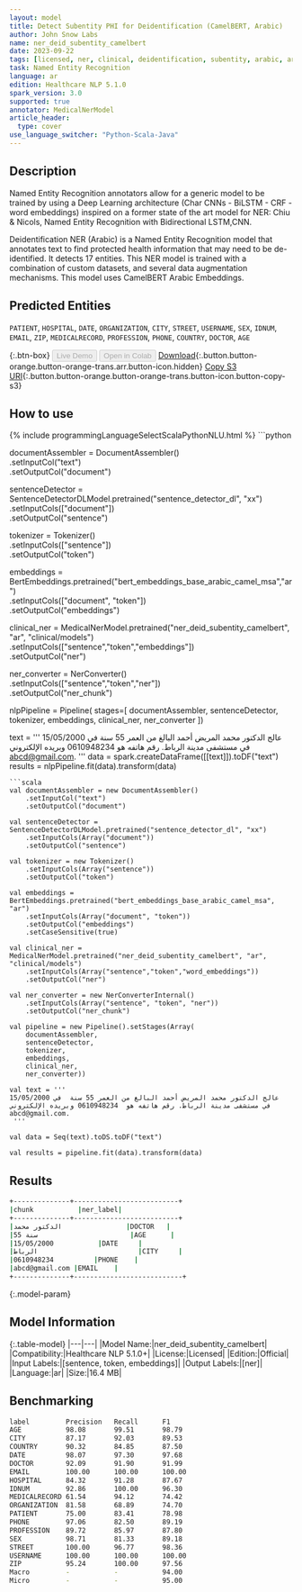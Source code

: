 ```yaml
---
layout: model
title: Detect Subentity PHI for Deidentification (CamelBERT, Arabic)
author: John Snow Labs
name: ner_deid_subentity_camelbert
date: 2023-09-22
tags: [licensed, ner, clinical, deidentification, subentity, arabic, ar, camelbert, bert]
task: Named Entity Recognition
language: ar
edition: Healthcare NLP 5.1.0
spark_version: 3.0
supported: true
annotator: MedicalNerModel
article_header:
  type: cover
use_language_switcher: "Python-Scala-Java"
---
```


## Description

Named Entity Recognition annotators allow for a generic model to be trained by using a Deep Learning architecture (Char CNNs - BiLSTM - CRF - word embeddings) inspired on a former state of the art model for NER: Chiu & Nicols, Named Entity Recognition with Bidirectional LSTM,CNN.

Deidentification NER (Arabic) is a Named Entity Recognition model that annotates text to find protected health information that may need to be de-identified. It detects 17 entities. This NER model is trained with a combination of custom datasets, and several data augmentation mechanisms. This model uses CamelBERT Arabic Embeddings.

## Predicted Entities

`PATIENT`, `HOSPITAL`, `DATE`, `ORGANIZATION`, `CITY`, `STREET`, `USERNAME`, `SEX`, `IDNUM`, `EMAIL`, `ZIP`, `MEDICALRECORD`, `PROFESSION`, `PHONE`, `COUNTRY`, `DOCTOR`, `AGE`

{:.btn-box}
<button class="button button-orange" disabled>Live Demo</button>
<button class="button button-orange" disabled>Open in Colab</button>
[Download](https://s3.amazonaws.com/auxdata.johnsnowlabs.com/clinical/models/ner_deid_subentity_camelbert_ar_5.1.0_3.0_1695388128741.zip){:.button.button-orange.button-orange-trans.arr.button-icon.hidden}
[Copy S3 URI](s3://auxdata.johnsnowlabs.com/clinical/models/ner_deid_subentity_camelbert_ar_5.1.0_3.0_1695388128741.zip){:.button.button-orange.button-orange-trans.button-icon.button-copy-s3}

## How to use



<div class="tabs-box" markdown="1">
{% include programmingLanguageSelectScalaPythonNLU.html %}
```python

documentAssembler = DocumentAssembler()\
    .setInputCol("text")\
    .setOutputCol("document")

sentenceDetector = SentenceDetectorDLModel.pretrained("sentence_detector_dl", "xx")\
    .setInputCols(["document"])\
    .setOutputCol("sentence")

tokenizer = Tokenizer()\
    .setInputCols(["sentence"])\
    .setOutputCol("token")

embeddings = BertEmbeddings.pretrained("bert_embeddings_base_arabic_camel_msa","ar") \
    .setInputCols(["document", "token"]) \
    .setOutputCol("embeddings")

clinical_ner = MedicalNerModel.pretrained("ner_deid_subentity_camelbert", "ar", "clinical/models")\
    .setInputCols(["sentence","token","embeddings"])\
    .setOutputCol("ner")

ner_converter = NerConverter()\
    .setInputCols(["sentence","token","ner"])\
    .setOutputCol("ner_chunk")

nlpPipeline = Pipeline(
    stages=[
        documentAssembler,
        sentenceDetector,
        tokenizer,
        embeddings,
        clinical_ner,
        ner_converter
    ])

text = '''
عالج الدكتور محمد المريض أحمد البالغ من العمر 55 سنة  في 15/05/2000  في مستشفى مدينة الرباط. رقم هاتفه هو  0610948234 وبريده الإلكتروني
abcd@gmail.com.
 '''
data = spark.createDataFrame([[text]]).toDF("text")
results = nlpPipeline.fit(data).transform(data)
```
```scala
val documentAssembler = new DocumentAssembler()
    .setInputCol("text")
    .setOutputCol("document")

val sentenceDetector = SentenceDetectorDLModel.pretrained("sentence_detector_dl", "xx")
    .setInputCols(Array("document"))
    .setOutputCol("sentence")

val tokenizer = new Tokenizer()
    .setInputCols(Array("sentence"))
    .setOutputCol("token")

val embeddings = BertEmbeddings.pretrained("bert_embeddings_base_arabic_camel_msa", "ar")
    .setInputCols(Array("document", "token"))
    .setOutputCol("embeddings")
    .setCaseSensitive(true)  

val clinical_ner = MedicalNerModel.pretrained("ner_deid_subentity_camelbert", "ar", "clinical/models")
    .setInputCols(Array("sentence","token","word_embeddings"))
    .setOutputCol("ner")

val ner_converter = new NerConverterInternal()
    .setInputCols(Array("sentence", "token", "ner"))
    .setOutputCol("ner_chunk")

val pipeline = new Pipeline().setStages(Array(
    documentAssembler, 
    sentenceDetector, 
    tokenizer, 
    embeddings, 
    clinical_ner, 
    ner_converter))

val text = '''
عالج الدكتور محمد المريض أحمد البالغ من العمر 55 سنة  في 15/05/2000  في مستشفى مدينة الرباط. رقم هاتفه هو  0610948234 وبريده الإلكتروني
abcd@gmail.com.
 '''

val data = Seq(text).toDS.toDF("text")

val results = pipeline.fit(data).transform(data)
```
</div>

## Results

```bash
+--------------+--------------------------+
|chunk           |ner_label|
+--------------+--------------------------+
|الدكتور محمد                |DOCTOR   |
|55 سنة                       |AGE      |
|15/05/2000           |DATE     |
|الرباط                         |CITY     |
|0610948234          |PHONE    |
|abcd@gmail.com |EMAIL    |
+--------------+---------------------------+
```

{:.model-param}
## Model Information

{:.table-model}
|---|---|
|Model Name:|ner_deid_subentity_camelbert|
|Compatibility:|Healthcare NLP 5.1.0+|
|License:|Licensed|
|Edition:|Official|
|Input Labels:|[sentence, token, embeddings]|
|Output Labels:|[ner]|
|Language:|ar|
|Size:|16.4 MB|

## Benchmarking

```bash
label         Precision   Recall      F1
AGE           98.08       99.51       98.79
CITY          87.17       92.03       89.53
COUNTRY       90.32       84.85       87.50
DATE          98.07       97.30       97.68
DOCTOR        92.09       91.90       91.99
EMAIL         100.00      100.00      100.00
HOSPITAL      84.32       91.28       87.67
IDNUM         92.86       100.00      96.30
MEDICALRECORD 61.54       94.12       74.42
ORGANIZATION  81.58       68.89       74.70
PATIENT       75.00       83.41       78.98
PHONE         97.06       82.50       89.19
PROFESSION    89.72       85.97       87.80
SEX           98.71       81.33       89.18
STREET        100.00      96.77       98.36
USERNAME      100.00      100.00      100.00
ZIP           95.24       100.00      97.56
Macro         -           -           94.00
Micro         -           -           95.00
```